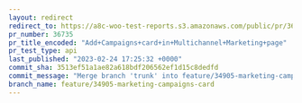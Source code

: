 ```yaml
---
layout: redirect
redirect_to: https://a8c-woo-test-reports.s3.amazonaws.com/public/pr/36735/api/index.html
pr_number: 36735
pr_title_encoded: "Add+Campaigns+card+in+Multichannel+Marketing+page"
pr_test_type: api
last_published: "2023-02-24 17:25:32 +0000"
commit_sha: 3513ef51a1ae82a618bdf206562ef1d15c8dedfd
commit_message: "Merge branch 'trunk' into feature/34905-marketing-campaigns-card"
branch_name: feature/34905-marketing-campaigns-card
---
```

